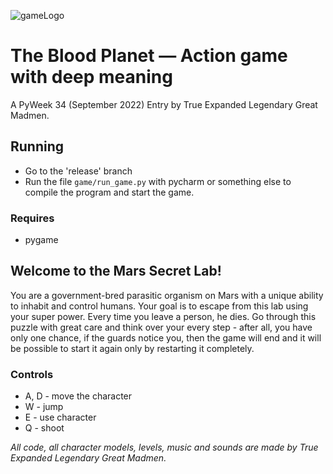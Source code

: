 ![gameLogo](https://user-images.githubusercontent.com/92299342/189548617-128c9053-bde9-47a6-9878-12b42ee2d271.png)
# The Blood Planet — Action game with deep meaning
A PyWeek 34 (September 2022) Entry by True Expanded Legendary Great Madmen.

## Running
* Go to the 'release' branch
* Run the file `game/run_game.py` with pycharm or something else to compile the program and start the game.

### Requires
* pygame

## Welcome to the Mars Secret Lab!
You are a government-bred parasitic organism on Mars with a unique ability to inhabit and control humans. Your goal is to escape from this lab using your super power. Every time you leave a person, he dies. Go through this puzzle with great care and think over your every step - after all, you have only one chance, if the guards notice you, then the game will end and it will be possible to start it again only by restarting it completely.

### Controls
* A, D - move the character
* W - jump
* E - use character
* Q - shoot


_All code, all character models, levels, music and sounds are made by True Expanded Legendary Great Madmen._
